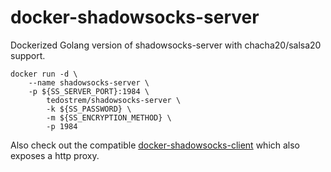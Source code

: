 # docker-shadowsocks-server
Dockerized Golang version of shadowsocks-server with chacha20/salsa20 support.
```
docker run -d \
	--name shadowsocks-server \
	-p ${SS_SERVER_PORT}:1984 \
		tedostrem/shadowsocks-server \
		-k ${SS_PASSWORD} \
		-m ${SS_ENCRYPTION_METHOD} \
		-p 1984
```
Also check out the compatible [docker-shadowsocks-client](https://github.com/tedostrem/docker-shadowsocks-client) which also exposes a http proxy.
